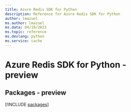 ```yaml
---
title: Azure Redis SDK for Python
description: Reference for Azure Redis SDK for Python
author: lmazuel
ms.author: lmazuel
ms.data: 04/19/2023
ms.topic: reference
ms.devlang: python
ms.service: cache
---
```

# Azure Redis SDK for Python - preview
## Packages - preview
[!INCLUDE [packages](redis-index.md)]